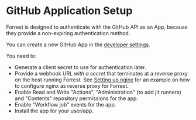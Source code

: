 GitHub Application Setup
========================

Forrest is designed to authenticate with the GitHub API as an App,
because they provide a non-expiring authentication method.

You can create a new GitHub App in the
[developer settings](https://github.com/settings/apps).

You need to:

- Generate a client secret to use for authentication later.
- Provide a webhook URL _with a secret_ that terminates at a reverse proxy
  on the host running Forrest.
  See [Setting up nginx](nginx.md) for an example on how to
  configure nginx as reverse proxy for Forrest.
- Enable Read and Write "Actions", "Administration" (to add jit runners)
  and "Contents" repository permissions for the app.
- Enable "Workflow job" events for the app.
- Install the app for your user/app.
